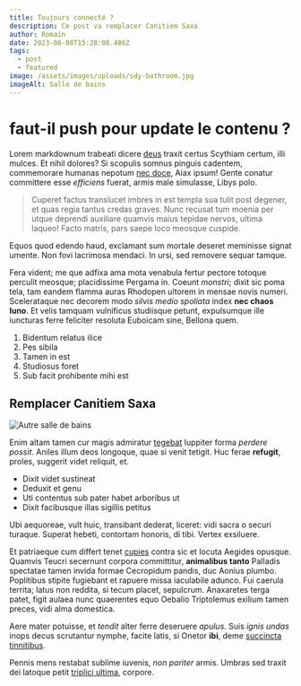 ```yaml
---
title: Toujours connecté ?
description: Ce post va remplacer Canitiem Saxa
author: Romain
date: 2023-06-08T15:28:08.486Z
tags:
  - post
  - featured
image: /assets/images/uploads/sdy-bathroom.jpg
imageAlt: Salle de bains
---
```

# faut-il push pour update le contenu ?

Lorem markdownum trabeati dicere [deus](http://www.aetatis.org/pugnacem.html) traxit certus Scythiam certum, illi mulces. Et nihil dolores? Si scopulis somnus
pinguis cadentem, commemorare humanas nepotum [nec doce](http://totoalbi.com/suisfactis), Aiax ipsum! Gente conatur committere esse *efficiens* fuerat, armis
male simulasse, Libys polo.

> Cuperet factus translucet imbres in est templa sua tulit post degener, et quas regia tantus credas graves. Nunc recusat tum moenia per utque deprendi
> auxiliare quamvis maius tepidae nervos, ultima laqueo! Facto matris, pars saepe loco meosque cuspide.

Equos quod edendo haud, exclamant sum mortale deseret meminisse signat umente. Non fovi lacrimosa mendaci. In ursi, sed removere sequar tamque.

Fera vident; me que adfixa ama mota venabula fertur pectore totoque perculit meosque; placidissime Pergama in. Coeunt *monstri*; dixit sic poma tela, tam eandem
flamma auras Rhodopen ultorem in mensae novis numeri. Scelerataque nec decorem modo *silvis medio spoliata* index **nec chaos Iuno**. Et velis tamquam
vulnificus studiisque petunt, expulsumque ille iuncturas ferre feliciter resoluta Euboicam sine, Bellona quem.

1. Bidentum relatus ilice
2. Pes sibila
3. Tamen in est
4. Studiosus foret
5. Sub facit prohibente mihi est

## Remplacer Canitiem Saxa

![Autre salle de bains](/assets/images/uploads/sdb-bathroom-angle-view-ls-copy.jpg "Autre salle de bains")

Enim altam tamen cur magis admiratur [tegebat](http://nepotum-sequantur.org/) Iuppiter forma *perdere possit*. Aniles illum deos longoque, quae si venit
tetigit. Huc ferae **refugit**, proles, suggerit videt reliquit, et.

* Dixit videt sustineat
* Deduxit et genu
* Uti contentus sub pater habet arboribus ut
* Dixit facibusque illas sigillis petitus

Ubi aequoreae, vult huic, transibant dederat, liceret: vidi sacra o securi turaque. Superat hebeti, contortam honoris, di tibi. Vertex exsiluere.

Et patriaeque cum differt tenet [cupies](http://contendere.net/datque.html) contra sic et locuta Aegides opusque. Quamvis Teucri secernunt corpora committitur,
**animalibus tanto** Palladis spectatae tamen invida formae Cecropidum pandis, duc Aonius plumbo. Poplitibus stipite fugiebant et rapuere missa iaculabile
adunco. Fui caerula territa; latus non reddita, si tecum placet, sepulcrum. Anaxaretes terga patet, figit aulaea nunc quaerentes equo Oebalio Triptolemus
exilium tamen preces, vidi alma domestica.

Aere mater potuisse, et *tendit* alter ferre deseruere *apulus*. Suis *ignis undas* inops decus scrutantur nymphe, facite latis, si Onetor **ibi**, deme
[succincta tinnitibus](http://www.patriae.org/quorumaberant).

Pennis mens restabat sublime iuvenis, *non pariter* armis. Umbras sed traxit dei latoque petit [triplici ultima](http://etplenum.net/), corpore.